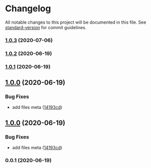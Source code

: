 # Changelog

All notable changes to this project will be documented in this file. See [standard-version](https://github.com/conventional-changelog/standard-version) for commit guidelines.

### [1.0.3](https://github.com/Kikobeats/cloudflare-workers-kv/compare/v1.0.2...v1.0.3) (2020-07-06)

### [1.0.2](https://github.com/Kikobeats/cloudflare-workers-kv/compare/v1.0.0...v1.0.2) (2020-06-19)

### [1.0.1](https://github.com/Kikobeats/cloudflare-workers-kv/compare/v1.0.0...v1.0.1) (2020-06-19)

## [1.0.0](https://github.com/Kikobeats/cloudflare-workers-kv/compare/v0.0.1...v1.0.0) (2020-06-19)


### Bug Fixes

* add files meta ([14193cd](https://github.com/Kikobeats/cloudflare-workers-kv/commit/14193cd0c1976a1d91dfabb68cb473eda933a3de))

## [1.0.0](https://github.com/Kikobeats/cloudflare-workers-kv/compare/v0.0.1...v1.0.0) (2020-06-19)


### Bug Fixes

* add files meta ([14193cd](https://github.com/Kikobeats/cloudflare-workers-kv/commit/14193cd0c1976a1d91dfabb68cb473eda933a3de))

### 0.0.1 (2020-06-19)
